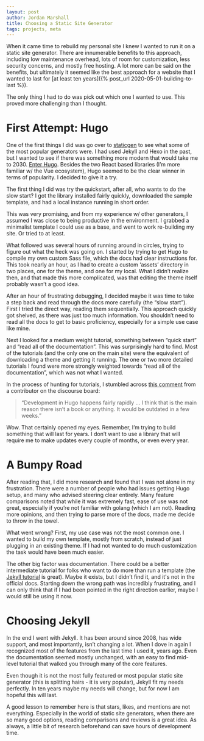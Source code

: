 ```yaml
---
layout: post
author: Jordan Marshall
title: Choosing a Static Site Generator
tags: projects, meta
---
```


When it came time to rebuild my personal site I knew I wanted to run it on a static site generator.  There are innumerable benefits to this approach, including low maintenance overhead, lots of room for customization, less security concerns, and mostly free hosting.  A lot more can be said on the benefits, but ultimately it seemed like the best approach for a website that I wanted to last for [at least ten years]({% post_url 2020-05-01-building-to-last %}).  

The only thing I had to do was pick out which one I wanted to use.  This proved more challenging than I thought.

# First Attempt: Hugo

One of the first things I did was go over to [staticgen](https://www.staticgen.com/) to see what some of the most popular generators were.  I had used Jekyll and Hexo in the past, but I wanted to see if there was something more modern that would take me to 2030.  [Enter Hugo](https://gohugo.io/).  Besides the two React based libraries (I’m more familiar w/ the Vue ecosystem), Hugo seemed to be the clear winner in terms of popularity.  I decided to give it a try.

The first thing I did was try the quickstart, after all, who wants to do the slow start?  I got the library installed fairly quickly, downloaded the sample template, and had a local instance running in short order.  

This was very promising, and from my experience w/ other generators, I assumed I was close to being productive in the environment.  I grabbed a minimalist template I could use as a base, and went to work re-building my site.  Or tried to at least.

What followed was several hours of running around in circles, trying to figure out what the heck was going on.  I started by trying to get Hugo to compile my own custom Sass file, which the docs had clear instructions for.  This took nearly an hour, as I had to create a custom ‘assets’ directory in two places, one for the theme, and one for my local.  What I didn’t realize then, and that made this more complicated, was that editing the theme itself probably wasn’t a good idea.  

After an hour of frustrating debugging, I decided maybe it was time to take a step back and read through the docs more carefully (the “slow start”).  First I tried the direct way, reading them sequentially.  This approach quickly got shelved, as there was just too much information.  You shouldn’t need to read all the docs to get to basic proficiency, especially for a simple use case like mine.

Next I looked for a medium weight tutorial, something between “quick start” and “read all of the documentation”.  This was surprisingly hard to find.  Most of the tutorials (and the only one on the main site) were the equivalent of downloading a theme and getting it running.  The one or two more detailed tutorials I found were more strongly weighted towards “read all of the documentation”, which was not what I wanted.

In the process of hunting for tutorials, I stumbled across [this comment](https://discourse.gohugo.io/t/comprehensive-hugo-tutorial-for-beginners/12586) from a contributor on the discourse board: 

> “Development in Hugo happens fairly rapidly … I think that is the main reason there isn’t a book or anything. It would be outdated in a few weeks.” 

Wow. That certainly opened my eyes. Remember, I’m trying to build something that will last for years.  I don’t want to use a library that will require me to make updates every couple of months, or even every year.

# A Bumpy Road

After reading that, I did more research and found that I was not alone in my frustration.  There were a number of people who had issues getting Hugo setup, and many who advised steering clear entirely.  Many feature comparisons noted that while it was extremely fast, ease of use was not great, especially if you’re not familiar with golang (which I am not).  Reading more opinions, and then trying to parse more of the docs, made me decide to throw in the towel.  

What went wrong?  First, my use case was not the most common one.  I wanted to build my own template, mostly from scratch, instead of just plugging in an existing theme.  If I had not wanted to do much customization the task would have been much easier.  

The other big factor was documentation. There could be a better intermediate tutorial for folks who want to do more than run a template (the [Jekyll tutorial](https://jekyllrb.com/docs/step-by-step/01-setup/) is great).  Maybe it exists, but I didn’t find it, and it's not in the official docs.  Starting down the wrong path was incredibly frustrating, and I can only think that if I had been pointed in the right direction earlier, maybe I would still be using it now. 

# Choosing Jekyll

In the end I went with Jekyll.  It has been around since 2008, has wide support, and most importantly, isn’t changing a lot.  When I dove in again I recognized most of the features from the last time I used it, years ago.  Even the documentation seemed mostly unchanged, with an easy to find mid-level tutorial that walked you through many of the core features.  

Even though it is not the most fully featured or most popular static site generator (this is splitting hairs - it is very popular), Jekyll fit my needs perfectly.  In ten years maybe my needs will change, but for now I am hopeful this will last.

A good lesson to remember here is that stars, likes, and mentions are not everything.  Especially in the world of static site generators, when there are so many good options, reading comparisons and reviews is a great idea.  As always, a little bit of research beforehand can save hours of development time.  
